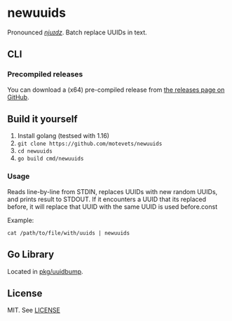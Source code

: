 # newuuids

Pronounced _[njuɪdz](http://ipa-reader.xyz/?text=nju%C9%AAdz&voice=Emma)_. Batch replace UUIDs in text.

## CLI

### Precompiled releases
You can download a (x64) pre-compiled release from [the releases page on GitHub](https://github.com/motevets/newuuids/releases).

## Build it yourself
1. Install golang (testsed with 1.16)
1. `git clone https://github.com/motevets/newuuids`
1. `cd newuuids`
1. `go build cmd/newuuids`

### Usage

Reads line-by-line from STDIN, replaces UUIDs with new random UUIDs, and prints result to STDOUT.
If it encounters a UUID that its replaced before, it will replace that UUID with the same UUID is used before.const

Example:

    cat /path/to/file/with/uuids | newuuids

## Go Library

Located in [pkg/uuidbump](./pkg/uuidbump).

## License

MIT. See [LICENSE](./LICENSE)
